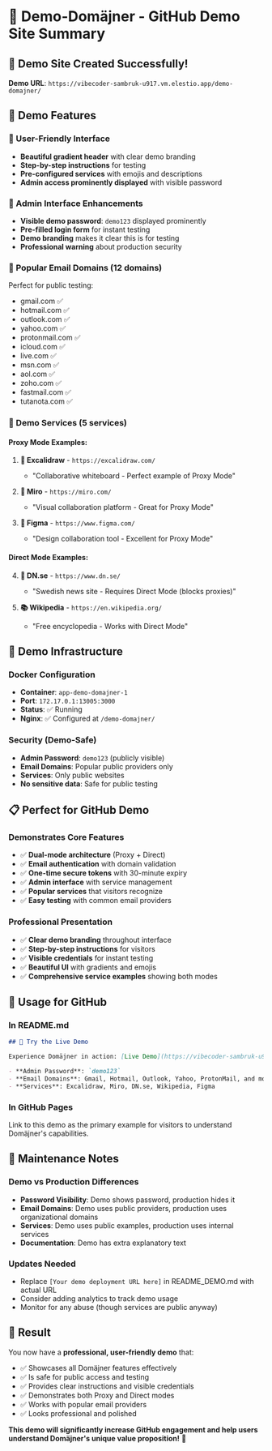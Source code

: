 # 🎯 Demo-Domäjner - GitHub Demo Site Summary

## 🎉 Demo Site Created Successfully!

**Demo URL**: `https://vibecoder-sambruk-u917.vm.elestio.app/demo-domajner/`

## 🌟 Demo Features

### 🎨 User-Friendly Interface
- **Beautiful gradient header** with clear demo branding
- **Step-by-step instructions** for testing
- **Pre-configured services** with emojis and descriptions
- **Admin access prominently displayed** with visible password

### 🔧 Admin Interface Enhancements
- **Visible demo password**: `demo123` displayed prominently
- **Pre-filled login form** for instant testing
- **Demo branding** makes it clear this is for testing
- **Professional warning** about production security

### 📧 Popular Email Domains (12 domains)
Perfect for public testing:
- gmail.com ✅
- hotmail.com ✅
- outlook.com ✅
- yahoo.com ✅
- protonmail.com ✅
- icloud.com ✅
- live.com ✅
- msn.com ✅
- aol.com ✅
- zoho.com ✅
- fastmail.com ✅
- tutanota.com ✅

### 🎯 Demo Services (5 services)

#### Proxy Mode Examples:
1. **🎨 Excalidraw** - `https://excalidraw.com/`
   - "Collaborative whiteboard - Perfect example of Proxy Mode"
   
2. **🎯 Miro** - `https://miro.com/`
   - "Visual collaboration platform - Great for Proxy Mode"
   
3. **🎨 Figma** - `https://www.figma.com/`
   - "Design collaboration tool - Excellent for Proxy Mode"

#### Direct Mode Examples:
4. **📰 DN.se** - `https://www.dn.se/`
   - "Swedish news site - Requires Direct Mode (blocks proxies)"
   
5. **📚 Wikipedia** - `https://en.wikipedia.org/`
   - "Free encyclopedia - Works with Direct Mode"

## 🚀 Demo Infrastructure

### Docker Configuration
- **Container**: `app-demo-domajner-1`
- **Port**: `172.17.0.1:13005:3000`
- **Status**: ✅ Running
- **Nginx**: ✅ Configured at `/demo-domajner/`

### Security (Demo-Safe)
- **Admin Password**: `demo123` (publicly visible)
- **Email Domains**: Popular public providers only
- **Services**: Only public websites
- **No sensitive data**: Safe for public testing

## 📋 Perfect for GitHub Demo

### Demonstrates Core Features
- ✅ **Dual-mode architecture** (Proxy + Direct)
- ✅ **Email authentication** with domain validation
- ✅ **One-time secure tokens** with 30-minute expiry
- ✅ **Admin interface** with service management
- ✅ **Popular services** that visitors recognize
- ✅ **Easy testing** with common email providers

### Professional Presentation
- ✅ **Clear demo branding** throughout interface
- ✅ **Step-by-step instructions** for visitors
- ✅ **Visible credentials** for instant testing
- ✅ **Beautiful UI** with gradients and emojis
- ✅ **Comprehensive service examples** showing both modes

## 🎯 Usage for GitHub

### In README.md
```markdown
## 🚀 Try the Live Demo

Experience Domäjner in action: [Live Demo](https://vibecoder-sambruk-u917.vm.elestio.app/demo-domajner/)

- **Admin Password**: `demo123`
- **Email Domains**: Gmail, Hotmail, Outlook, Yahoo, ProtonMail, and more
- **Services**: Excalidraw, Miro, DN.se, Wikipedia, Figma
```

### In GitHub Pages
Link to this demo as the primary example for visitors to understand Domäjner's capabilities.

## 🔄 Maintenance Notes

### Demo vs Production Differences
- **Password Visibility**: Demo shows password, production hides it
- **Email Domains**: Demo uses public providers, production uses organizational domains  
- **Services**: Demo uses public examples, production uses internal services
- **Documentation**: Demo has extra explanatory text

### Updates Needed
- Replace `[Your demo deployment URL here]` in README_DEMO.md with actual URL
- Consider adding analytics to track demo usage
- Monitor for any abuse (though services are public anyway)

## 🎉 Result

You now have a **professional, user-friendly demo** that:
- ✅ Showcases all Domäjner features effectively
- ✅ Is safe for public access and testing
- ✅ Provides clear instructions and visible credentials
- ✅ Demonstrates both Proxy and Direct modes
- ✅ Works with popular email providers
- ✅ Looks professional and polished

**This demo will significantly increase GitHub engagement and help users understand Domäjner's unique value proposition!** 🌟